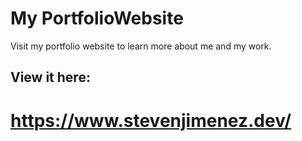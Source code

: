 # My PortfolioWebsite
Visit my portfolio website to learn more about me and my work.

## View it here:
# https://www.stevenjimenez.dev/ #
